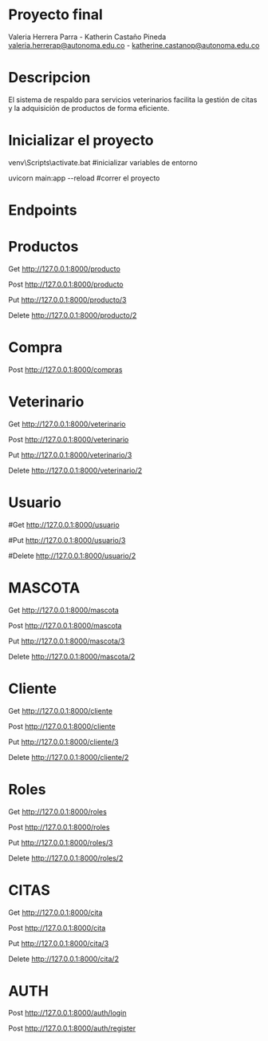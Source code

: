 # Proyecto final
Valeria Herrera Parra - Katherin Castaño Pineda
valeria.herrerap@autonoma.edu.co - katherine.castanop@autonoma.edu.co

# Descripcion
El sistema de respaldo para servicios veterinarios facilita la gestión de citas y la adquisición de productos de forma eficiente.


# Inicializar el proyecto
venv\Scripts\activate.bat  #inicializar variables de entorno

uvicorn main:app --reload  #correr el proyecto

# Endpoints

# Productos 
Get http://127.0.0.1:8000/producto

Post http://127.0.0.1:8000/producto

Put http://127.0.0.1:8000/producto/3

Delete http://127.0.0.1:8000/producto/2

# Compra
Post http://127.0.0.1:8000/compras

# Veterinario
Get http://127.0.0.1:8000/veterinario

Post http://127.0.0.1:8000/veterinario

Put http://127.0.0.1:8000/veterinario/3

Delete http://127.0.0.1:8000/veterinario/2

# Usuario
#Get http://127.0.0.1:8000/usuario

#Put http://127.0.0.1:8000/usuario/3

#Delete http://127.0.0.1:8000/usuario/2

# MASCOTA
Get http://127.0.0.1:8000/mascota

Post http://127.0.0.1:8000/mascota

Put http://127.0.0.1:8000/mascota/3

Delete http://127.0.0.1:8000/mascota/2

# Cliente
Get http://127.0.0.1:8000/cliente

Post http://127.0.0.1:8000/cliente

Put http://127.0.0.1:8000/cliente/3

Delete http://127.0.0.1:8000/cliente/2

# Roles
Get http://127.0.0.1:8000/roles

Post http://127.0.0.1:8000/roles

Put http://127.0.0.1:8000/roles/3

Delete http://127.0.0.1:8000/roles/2

# CITAS
Get http://127.0.0.1:8000/cita

Post http://127.0.0.1:8000/cita

Put http://127.0.0.1:8000/cita/3

Delete http://127.0.0.1:8000/cita/2

# AUTH
Post http://127.0.0.1:8000/auth/login

Post http://127.0.0.1:8000/auth/register










